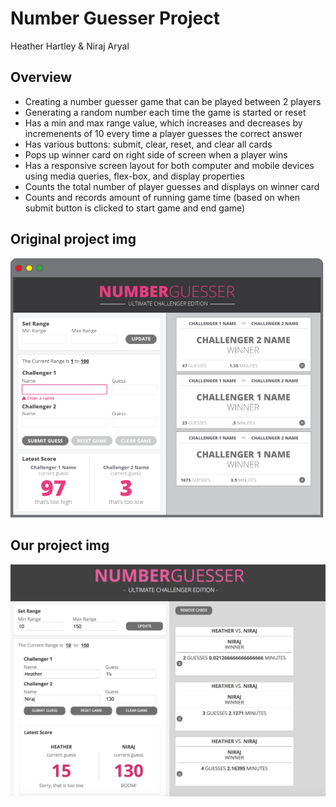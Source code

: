 # Number Guesser Project
Heather Hartley & Niraj Aryal

## Overview
- Creating a number guesser game that can be played between 2 players
- Generating a random number each time the game is started or reset
- Has a min and max range value, which increases and decreases by incremenents of 10 every time a player guesses the correct answer
- Has various buttons: submit, clear, reset, and clear all cards
- Pops up winner card on right side of screen when a player wins
- Has a responsive screen layout for both computer and mobile devices using media queries, flex-box, and display properties
- Counts the total number of player guesses and displays on winner card
- Counts and records amount of running game time (based on when submit button is clicked to start game and end game)

## Original project img
![Screenshot](number_guesser_static_comp_original.png)

## Our project img
![Screenshot](number_guesser_static_comp.png)

